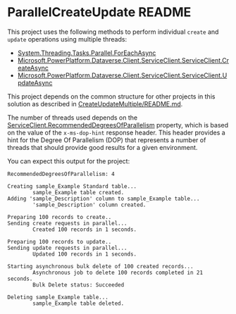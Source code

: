 ﻿# ParallelCreateUpdate README

This project uses the following methods to perform individual `create` and `update` operations using multiple threads:

- [System.Threading.Tasks.Parallel.ForEachAsync](https://learn.microsoft.com/dotnet/api/system.threading.tasks.parallel.foreachasync?view=net-6.0)
- [Microsoft.PowerPlatform.Dataverse.Client.ServiceClient.ServiceClient.CreateAsync](https://learn.microsoft.com/dotnet/api/microsoft.powerplatform.dataverse.client.serviceclient.createasync)
- [Microsoft.PowerPlatform.Dataverse.Client.ServiceClient.ServiceClient.UpdateAsync](https://learn.microsoft.com/dotnet/api/microsoft.powerplatform.dataverse.client.serviceclient.updateasync)

This project depends on the common structure for other projects in this solution as described in [CreateUpdateMultiple/README.md](../README.md).

The number of threads used depends on the [ServiceClient.RecommendedDegreesOfParallelism](https://learn.microsoft.com/dotnet/api/microsoft.powerplatform.dataverse.client.serviceclient.recommendeddegreesofparallelism) property, which is based on the value of the `x-ms-dop-hint` response header. This header provides a hint for the Degree Of Parallelism (DOP) that represents a number of threads that should provide good results for a given environment.

You can expect this output for the project:

```
RecommendedDegreesOfParallelism: 4

Creating sample_Example Standard table...
        sample_Example table created.
Adding 'sample_Description' column to sample_Example table...
        'sample_Description' column created.

Preparing 100 records to create..
Sending create requests in parallel...
        Created 100 records in 1 seconds.

Preparing 100 records to update..
Sending update requests in parallel...
        Updated 100 records in 1 seconds.

Starting asynchronous bulk delete of 100 created records...
        Asynchronous job to delete 100 records completed in 21 seconds.
        Bulk Delete status: Succeeded

Deleting sample_Example table...
        sample_Example table deleted.
```
